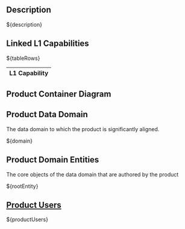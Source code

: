 <h2>Description</h2>

${description}

<h2>Linked L1 Capabilities</h2>

<table>
    <thead>
        <tr>
            <th>L1 Capability</th>
        </tr>
    </thead>
    <tbody>
        ${tableRows}
    </tbody>
</table>

<h2>Product Container Diagram</h2>
<ac:image ac:align="center">
  <ri:attachment ri:filename="{containerDiagram}" />
</ac:image>


<h2>Product Data Domain</h2>

<p>The data domain to which the product is significantly aligned.</p>

${domain}

<h2>Product Domain Entities</h2>

<p>The core objects of the data domain that are authored by the product</p>

${rootEntity}

<h2><a href="https://nhsd-confluence.digital.nhs.uk/display/DTS/Users+and+Personas">Product Users</a></h2>
${productUsers}

